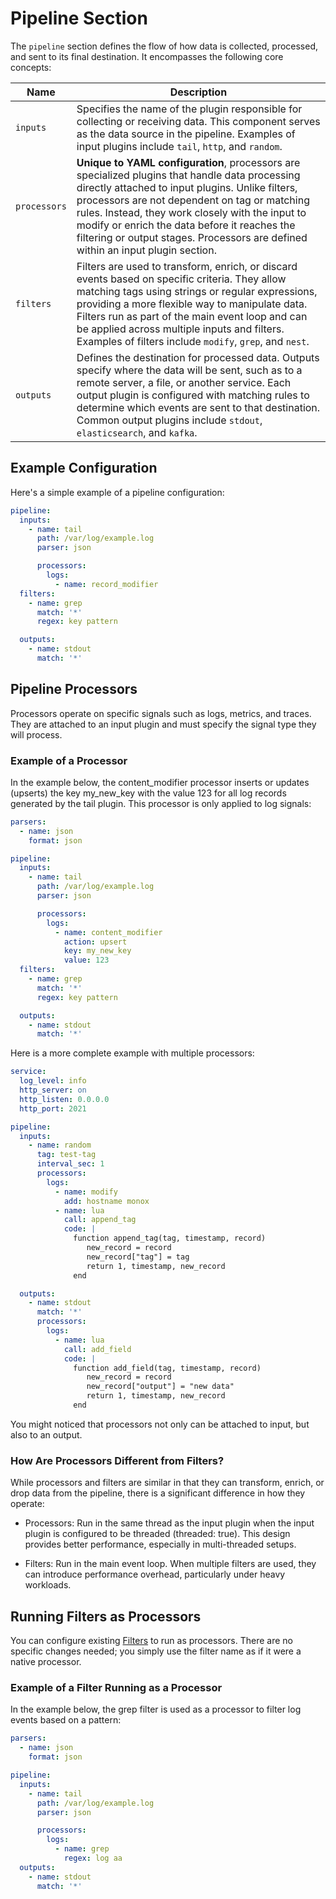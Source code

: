 # Pipeline Section

The `pipeline` section defines the flow of how data is collected, processed, and sent to its final destination. It encompasses the following core concepts:

| Name | Description |
|---|---|
| `inputs` | Specifies the name of the plugin responsible for collecting or receiving data. This component serves as the data source in the pipeline. Examples of input plugins include `tail`, `http`, and `random`. |
| `processors` | **Unique to YAML configuration**, processors are specialized plugins that handle data processing directly attached to input plugins. Unlike filters, processors are not dependent on tag or matching rules. Instead, they work closely with the input to modify or enrich the data before it reaches the filtering or output stages. Processors are defined within an input plugin section. |
| `filters` | Filters are used to transform, enrich, or discard events based on specific criteria. They allow matching tags using strings or regular expressions, providing a more flexible way to manipulate data. Filters run as part of the main event loop and can be applied across multiple inputs and filters. Examples of filters include `modify`, `grep`, and `nest`. |
| `outputs` | Defines the destination for processed data. Outputs specify where the data will be sent, such as to a remote server, a file, or another service. Each output plugin is configured with matching rules to determine which events are sent to that destination. Common output plugins include `stdout`, `elasticsearch`, and `kafka`. |

## Example Configuration

Here's a simple example of a pipeline configuration:

```yaml
pipeline:
  inputs:
    - name: tail
      path: /var/log/example.log
      parser: json

      processors:
        logs:
          - name: record_modifier
  filters:
    - name: grep
      match: '*'
      regex: key pattern

  outputs:
    - name: stdout
      match: '*'
```

## Pipeline Processors

Processors operate on specific signals such as logs, metrics, and traces. They are attached to an input plugin and must specify the signal type they will process.

### Example of a Processor

In the example below, the content_modifier processor inserts or updates (upserts) the key my_new_key with the value 123 for all log records generated by the tail plugin. This processor is only applied to log signals:

```yaml
parsers:
  - name: json
    format: json

pipeline:
  inputs:
    - name: tail
      path: /var/log/example.log
      parser: json

      processors:
        logs:
          - name: content_modifier
            action: upsert
            key: my_new_key
            value: 123
  filters:
    - name: grep
      match: '*'
      regex: key pattern

  outputs:
    - name: stdout
      match: '*'
```

Here is a more complete example with multiple processors:

```yaml
service:
  log_level: info
  http_server: on
  http_listen: 0.0.0.0
  http_port: 2021

pipeline:
  inputs:
    - name: random
      tag: test-tag
      interval_sec: 1
      processors:
        logs:
          - name: modify
            add: hostname monox
          - name: lua
            call: append_tag
            code: |
              function append_tag(tag, timestamp, record)
                 new_record = record
                 new_record["tag"] = tag
                 return 1, timestamp, new_record
              end

  outputs:
    - name: stdout
      match: '*'
      processors:
        logs:
          - name: lua
            call: add_field
            code: |
              function add_field(tag, timestamp, record)
                 new_record = record
                 new_record["output"] = "new data"
                 return 1, timestamp, new_record
              end
```

You might noticed that processors not only can be attached to input, but also to an output.

### How Are Processors Different from Filters?

While processors and filters are similar in that they can transform, enrich, or drop data from the pipeline, there is a significant difference in how they operate:

- Processors: Run in the same thread as the input plugin when the input plugin is configured to be threaded (threaded: true). This design provides better performance, especially in multi-threaded setups.

- Filters: Run in the main event loop. When multiple filters are used, they can introduce performance overhead, particularly under heavy workloads.

## Running Filters as Processors

You can configure existing [Filters](https://docs.fluentbit.io/manual/pipeline/filters) to run as processors. There are no specific changes needed; you simply use the filter name as if it were a native processor.

### Example of a Filter Running as a Processor

In the example below, the grep filter is used as a processor to filter log events based on a pattern:

```yaml
parsers:
  - name: json
    format: json

pipeline:
  inputs:
    - name: tail
      path: /var/log/example.log
      parser: json

      processors:
        logs:
          - name: grep
            regex: log aa
  outputs:
    - name: stdout
      match: '*'
```
